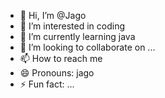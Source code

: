 - 👋 Hi, I’m @Jago
- 👀 I’m interested in coding 
- 🌱 I’m currently learning java
- 💞️ I’m looking to collaborate on ...
- 📫 How to reach me 
- 😄 Pronouns: jago
- ⚡ Fun fact: ...

<!---
Jagapathi9346241169/Jagapathi9346241169 is a ✨ special ✨ repository because its `README.md` (this file) appears on your GitHub profile.
You can click the Preview link to take a look at your changes.
--->
